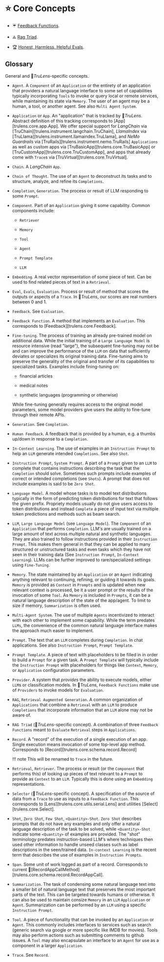 # ⭐ Core Concepts

- ☔ [Feedback Functions](feedback_functions.md).

- ⟁ [Rag Triad](rag_triad.md).

- 🏆 [Honest, Harmless, Helpful Evals](honest_harmless_helpful_evals.md).

## Glossary

General and 🦑_TruLens_-specific concepts.

- `Agent`. A `Component` of an `Application` or the entirety of an application
  that providers a natural language interface to some set of capabilities
  typically incorporating `Tools` to invoke or query local or remote services,
  while maintaining its state via `Memory`. The user of an agent may be a human, a
  tool, or another agent. See also `Multi Agent System`.

- `Application` or `App`. An "application" that is tracked by 🦑_TruLens_.
  Abstract definition of this tracking corresponds to
  [App][trulens.core.app.App]. We offer special support for _LangChain_ via
  [TruChain][trulens.instrument.langchain.TruChain], _LlamaIndex_ via
  [TruLlama][trulens.instrument.llamaindex.TruLlama], and _NeMo Guardrails_ via
  [TruRails][trulens.instrument.nemo.TruRails] `Applications` as well as custom
  apps via [TruBasicApp][trulens.core.TruBasicApp] or
  [TruCustomApp][trulens.core.TruCustomApp], and apps that
  already come with `Trace`s via
  [TruVirtual][trulens.core.TruVirtual].

- `Chain`. A _LangChain_ `App`.

- `Chain of Thought`. The use of an `Agent` to deconstruct its tasks and to
  structure, analyze, and refine its `Completions`.

- `Completion`, `Generation`. The process or result of LLM responding to some
  `Prompt`.

- `Component`. Part of an `Application` giving it some capability. Common
  components include:

  - `Retriever`

  - `Memory`

  - `Tool`

  - `Agent`

  - `Prompt Template`

  - `LLM`

- `Embedding`. A real vector representation of some piece of text. Can be used
  to find related pieces of text in a `Retrieval`.

- `Eval`, `Evals`, `Evaluation`. Process or result of method that scores the
  outputs or aspects of a `Trace`. In 🦑_TruLens_, our scores are real
  numbers between 0 and 1.

- `Feedback`. See `Evaluation`.

- `Feedback Function`. A method that implements an `Evaluation`. This
  corresponds to [Feedback][trulens.core.Feedback].

- `Fine-tuning`. The process of training an already pre-trained model on
  additional data. While the initial training of a `Large Language Model` is
  resource intensive (read "large"), the subsequent fine-tuning may not be and
  can improve the performance of the `LLM` on data that sufficiently deviates or
  specializes its original training data. Fine-tuning aims to preserve the
  generality of the original and transfer of its capabilities to specialized
  tasks. Examples include fining-tuning on:

  - financial articles

  - medical notes

  - synthetic languages (programming or otherwise)

  While fine-tuning generally requires access to the original model parameters,
  some model providers give users the ability to fine-tune through their remote APIs.

- `Generation`. See `Completion`.

- `Human Feedback`. A feedback that is provided by a human, e.g. a thumbs
  up/down in response to a `Completion`.

- `In-Context Learning`. The use of examples in an `Instruction Prompt` to help
  an `LLM` generate intended `Completions`. See also `Shot`.

- `Instruction Prompt`, `System Prompt`. A part of a `Prompt` given to an `LLM`
  to complete that contains instructions describing the task that the
  `Completion` should solve. Sometimes such prompts include examples of correct
  or intended completions (see `Shots`). A prompt that does not include examples
  is said to be `Zero Shot`.

- `Language Model`. A model whose tasks is to model text distributions typically
  in the form of predicting token distributions for text that follows the given
  prefix. Propriety models usually do not give users access to token
  distributions and instead `Complete` a piece of input text via multiple token
  predictions and methods such as beam search.

- `LLM`, `Large Language Model` (see `Language Model`). The `Component` of an
  `Application` that performs `Completion`. LLM's are usually trained on a large
  amount of text across multiple natural and synthetic languages. They are also
  trained to follow instructions provided in their `Instruction Prompt`. This
  makes them general in that they can be applied to many structured or
  unstructured tasks and even tasks which they have not seen in their training
  data (See `Instruction Prompt`, `In-Context Learning`). LLMs can be further
  improved to rare/specialized settings using `Fine-Tuning`.

- `Memory`. The state maintained by an `Application` or an `Agent` indicating
  anything relevant to continuing, refining, or guiding it towards its
  goals. `Memory` is provided as `Context` in `Prompts` and is updated when new
  relevant context is processed, be it a user prompt or the results of the
  invocation of some `Tool`. As `Memory` is included in `Prompts`, it can be a
  natural language description of the state of the app/agent. To limit to size
  if memory, `Summarization` is often used.

- `Multi-Agent System`. The use of multiple `Agents` incentivized to interact
  with each other to implement some capability. While the term predates `LLMs`,
  the convenience of the common natural language interface makes the approach
  much easier to implement.

- `Prompt`. The text that an `LLM` completes during `Completion`. In chat
  applications. See also `Instruction Prompt`, `Prompt Template`.

- `Prompt Template`. A piece of text with placeholders to be filled in in order
  to build a `Prompt` for a given task. A `Prompt Template` will typically
  include the `Instruction Prompt` with placeholders for things like `Context`,
  `Memory`, or `Application` configuration parameters.

- `Provider`. A system that _provides_ the ability to execute models, either
  `LLM`s or classification models. In 🦑_TruLens_, `Feedback Functions`
  make use of `Providers` to invoke models for `Evaluation`.

- `RAG`, `Retrieval Augmented Generation`. A common organization of
  `Applications` that combine a `Retrieval` with an `LLM` to produce
  `Completions` that incorporate information that an `LLM` alone may not be
  aware of.

- `RAG Triad` (🦑_TruLens_-specific concept). A combination of three
  `Feedback Functions` meant to `Evaluate` `Retrieval` steps in `Applications`.

- `Record`. A "record" of the execution of a single execution of an app. Single
  execution means invocation of some top-level app method. Corresponds to
  [Record][trulens.core.schema.record.Record]

    !!! note
        This will be renamed to `Trace` in the future.

- `Retrieval`, `Retriever`. The process or result (or the `Component` that
  performs this) of looking up pieces of text relevant to a `Prompt` to provide
  as `Context` to an `LLM`. Typically this is done using an `Embedding`
  representations.

- `Selector` (🦑_TruLens_-specific concept). A specification of the source
  of data from a `Trace` to use as inputs to a `Feedback Function`. This
  corresponds to [Lens][trulens.core.utils.serial.Lens] and utilities
  [Select][trulens.core.Select].

- `Shot`, `Zero Shot`, `Few Shot`, `<Quantity>-Shot`. `Zero Shot` describes
  prompts that do not have any examples and only offer a natural language
  description of the task to be solved, while `<Quantity>-Shot` indicate some
  `<Quantity>` of examples are provided. The "shot" terminology predates
  instruction-based LLM's where techniques then used other information to handle
  unseed classes such as label descriptions in the seen/trained data.
  `In-context Learning` is the recent term that describes the use of examples in
  `Instruction Prompts`.

- `Span`. Some unit of work logged as part of a record. Corresponds to current
  🦑[RecordAppCallMethod][trulens.core.schema.record.RecordAppCall].

- `Summarization`. The task of condensing some natural language text into a
  smaller bit of natural language text that preserves the most important parts
  of the text. This can be targeted towards humans or otherwise. It can also be
  used to maintain consize `Memory` in an `LLM` `Application` or `Agent`.
  Summarization can be performed by an `LLM` using a specific `Instruction Prompt`.

- `Tool`. A piece of functionality that can be invoked by an `Application` or
  `Agent`. This commonly includes interfaces to services such as search (generic
  search via google or more specific like IMDB for movies). Tools may also
  perform actions such as submitting comments to github issues. A `Tool` may
  also encapsulate an interface to an `Agent` for use as a component in a larger
  `Application`.

- `Trace`. See `Record`.
